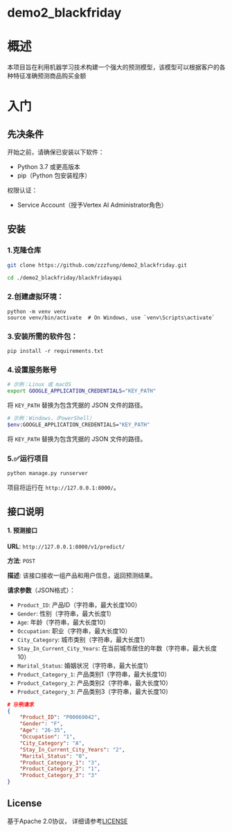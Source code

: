 # demo2_blackfriday

# 概述

本项目旨在利用机器学习技术构建一个强大的预测模型，该模型可以根据客户的各种特征准确预测商品购买金额

# 入门

## 先决条件

开始之前，请确保已安装以下软件：

- Python 3.7 或更高版本
- pip（Python 包安装程序）

权限认证：

- Service Account（授予Vertex AI Administrator角色）

## 安装

### 1.克隆仓库

```bash
git clone https://github.com/zzzfung/demo2_blackfriday.git

cd ./demo2_blackfriday/blackfridayapi
```

### 2.创建虚拟环境：

```
python -m venv venv
source venv/bin/activate  # On Windows, use `venv\Scripts\activate`
```

### 3.安装所需的软件包：

```
pip install -r requirements.txt
```

###  4.设置服务账号

```bash
# 示例：Linux 或 macOS
export GOOGLE_APPLICATION_CREDENTIALS="KEY_PATH"
```

将 `KEY_PATH` 替换为包含凭据的 JSON 文件的路径。

```bash
# 示例：Windows，（PowerShell）
$env:GOOGLE_APPLICATION_CREDENTIALS="KEY_PATH"
```

将 `KEY_PATH` 替换为包含凭据的 JSON 文件的路径。

### 5.✅运行项目

```bash
python manage.py runserver
```

项目将运行在 `http://127.0.0.1:8000/`。

## 接口说明

#### 1. **预测接口**

**URL**: `http://127.0.0.1:8000/v1/predict/`

**方法**: `POST`

**描述**: 该接口接收一组产品和用户信息，返回预测结果。

**请求参数**（JSON格式）：

- `Product_ID`: 产品ID（字符串，最大长度100）
- `Gender`: 性别（字符串，最大长度1）
- `Age`: 年龄（字符串，最大长度10）
- `Occupation`: 职业（字符串，最大长度10）
- `City_Category`: 城市类别（字符串，最大长度1）
- `Stay_In_Current_City_Years`: 在当前城市居住的年数（字符串，最大长度10）
- `Marital_Status`: 婚姻状况（字符串，最大长度1）
- `Product_Category_1`: 产品类别1（字符串，最大长度10）
- `Product_Category_2`: 产品类别2（字符串，最大长度10）
- `Product_Category_3`: 产品类别3（字符串，最大长度10）

```json
# 示例请求
{
    "Product_ID": "P00069042",
    "Gender": "F",
    "Age": "26-35",
    "Occupation": "1",
    "City_Category": "A",
    "Stay_In_Current_City_Years": "2",
    "Marital_Status": "0",
    "Product_Category_1": "3",
    "Product_Category_2": "1",
    "Product_Category_3": "3"
}
```

## License

基于Apache 2.0协议， 详细请参考[LICENSE](https://github.com/zzzfung/demo2_blackfriday/blob/main/LICENSE)

